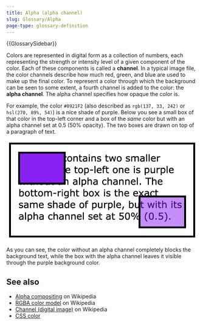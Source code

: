 ```yaml
---
title: Alpha (alpha channel)
slug: Glossary/Alpha
page-type: glossary-definition
---
```


{{GlossarySidebar}}

Colors are represented in digital form as a collection of numbers, each representing the strength or intensity level of a given component of the color. Each of these components is called a **channel**. In a typical image file, the color channels describe how much red, green, and blue are used to make up the final color. To represent a color through which the background can be seen to some extent, a fourth channel is added to the color: the **alpha channel**. The alpha channel specifies how opaque the color is.

For example, the color `#8921F2` (also described as `rgb(137, 33, 242)` or `hsl(270, 89%, 54)`) is a nice shade of purple. Below you see a small box of that color in the top-left corner and a box of the _same_ color but with an alpha channel set at 0.5 (50% opacity). The two boxes are drawn on top of a paragraph of text.

![Image showing the effect of an alpha channel on a color.](alpha-channel-example.png)

As you can see, the color without an alpha channel completely blocks the background text, while the box with the alpha channel leaves it visible through the purple background color.

## See also

- [Alpha compositing](https://en.wikipedia.org/wiki/Alpha_compositing) on Wikipedia
- [RGBA color model](https://en.wikipedia.org/wiki/RGBA_color_model) on Wikipedia
- [Channel (digital image)](<https://en.wikipedia.org/wiki/Channel_(digital_image)>) on Wikipedia
- [CSS color](/en-US/docs/Web/CSS/CSS_Colors)
